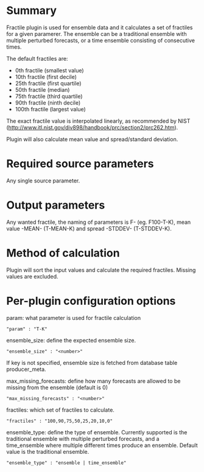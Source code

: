 # Summary

Fractile plugin is used for ensemble data and it calculates a set of fractiles for a given paramerer. The ensemble can be a traditional ensemble with multiple perturbed forecasts, or a time ensemble consisting of consecutive times.

The default fractiles are:

* 0th fractile (smallest value)
* 10th fractile (first decile)
* 25th fractile (first quartile)
* 50th fractile (median)
* 75th fractile (third quartile)
* 90th fractile (ninth decile)
* 100th fractile (largest value)

The exact fractile value is interpolated linearly, as recommended by NIST (http://www.itl.nist.gov/div898/handbook/prc/section2/prc262.htm).

Plugin will also calculate mean value and spread/standard deviation.

# Required source parameters

Any single source parameter.

# Output parameters

Any wanted fractile, the naming of parameters is F<fractile>-<paramname> (eg. F100-T-K), mean value <param>-MEAN-<unit> (T-MEAN-K) and spread <param>-STDDEV-<unit> (T-STDDEV-K).

# Method of calculation

Plugin will sort the input values and calculate the required fractiles. Missing values are excluded.

# Per-plugin configuration options

param: what parameter is used for fractile calculation

    "param" : "T-K"

ensemble_size: define the expected ensemble size.

    "ensemble_size" : "<number>"

If key is not specified, ensemble size is fetched from database table producer_meta.

max_missing_forecasts: define how many forecasts are allowed to be missing from the ensemble (default is 0)

    "max_missing_forecasts" : "<number>"

fractiles: which set of fractiles to calculate.

    "fractiles" : "100,90,75,50,25,20,10,0"

ensemble_type: define the type of ensemble. Currently supported is the traditional ensemble with multiple perturbed forecasts, and a time_ensemble where multiple different times produce an ensemble. Default value is the traditional ensemble.

    "ensemble_type" : "ensemble | time_ensemble"
